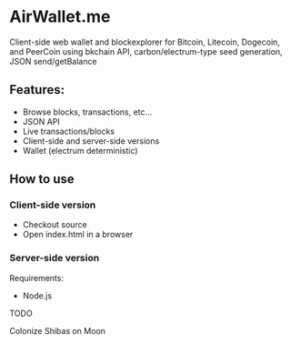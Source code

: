 # AirWallet.me

Client-side web wallet and blockexplorer for Bitcoin, Litecoin, Dogecoin, and PeerCoin using bkchain API, carbon/electrum-type seed generation, JSON send/getBalance

## Features:
* Browse blocks, transactions, etc...
* JSON API
* Live transactions/blocks
* Client-side and server-side versions
* Wallet (electrum deterministic)


## How to use

### Client-side version

* Checkout source
* Open index.html in a browser

### Server-side version


Requirements:
* Node.js

TODO

Colonize Shibas on Moon
